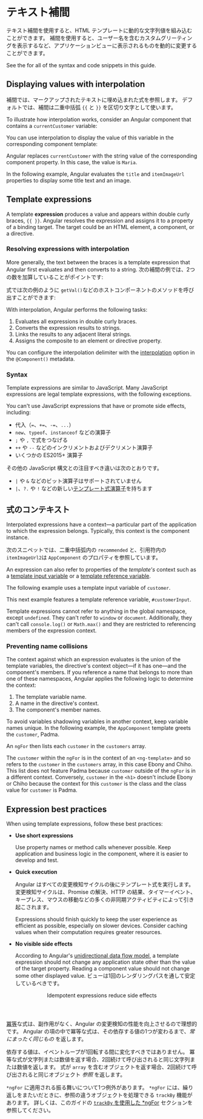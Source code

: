# テキスト補間

テキスト補間を使用すると、HTML テンプレートに動的な文字列値を組み込むことができます。
補間を使用すると、ユーザー名を含むカスタムグリーティングを表示するなど、アプリケーションビューに表示されるものを動的に変更することができます。

<div class="alert is-helpful">

See the <live-example></live-example> for all of the syntax and code snippets in this guide.

</div>

## Displaying values with interpolation

補間では、マークアップされたテキストに埋め込まれた式を参照します。
デフォルトでは、補間は二重中括弧 `{{` と `}}` を区切り文字として使います。

To illustrate how interpolation works, consider an Angular component that contains a `currentCustomer` variable:

<code-example path="interpolation/src/app/app.component.ts" region="customer" header="src/app/app.component.ts"></code-example>

You can use interpolation to display the value of this variable in the corresponding component template:

<code-example path="interpolation/src/app/app.component.html" region="interpolation-example1" header="src/app/app.component.html"></code-example>

Angular replaces `currentCustomer` with the string value of the corresponding component property.
In this case, the value is `Maria`.

In the following example, Angular evaluates the `title` and `itemImageUrl` properties to display some title text and an image.

<code-example path="interpolation/src/app/app.component.html" region="component-property" header="src/app/app.component.html"></code-example>

## Template expressions

A template **expression** produces a value and appears within double curly braces, `{{ }}`.
Angular resolves the expression and assigns it to a property of a binding target.
The target could be an HTML element, a component, or a directive.

### Resolving expressions with interpolation

More generally, the text between the braces is a template expression that Angular first evaluates and then converts to a string.
次の補間の例では、2つの数を加算していることがポイントです:

<code-example path="interpolation/src/app/app.component.html" region="convert-string" header="src/app/app.component.html"></code-example>

式では次の例のように `getVal()`などのホストコンポーネントのメソッドを呼び出すことができます:

<code-example path="interpolation/src/app/app.component.html" region="invoke-method" header="src/app/app.component.html"></code-example>

With interpolation, Angular performs the following tasks:

1. Evaluates all expressions in double curly braces.
1. Converts the expression results to strings.
1. Links the results to any adjacent literal strings.
1. Assigns the composite to an element or directive property.

<div class="alert is-helpful">

You can configure the interpolation delimiter with the [interpolation](api/core/Component#interpolation) option in the `@Component()` metadata.

</div>

### Syntax

Template expressions are similar to JavaScript.
Many JavaScript expressions are legal template expressions, with the following exceptions.

You can't use JavaScript expressions that have or promote side effects, including:

* 代入（`=`、`+=`、`-=`、`...`）
* `new`、`typeof`、`instanceof` などの演算子
* <code>;</code> や <code>,</code> で式をつなげる
* `++` や `--` などのインクリメントおよびデクリメント演算子
* いくつかの ES2015+ 演算子

その他の JavaScript 構文との注目すべき違いは次のとおりです。

* `|` や `&` などのビット演算子はサポートされていません
* `|`、`?.` や `!` などの新しい[テンプレート式演算子](guide/template-expression-operators)を持ちます

## 式のコンテキスト

Interpolated expressions have a context&mdash;a particular part of the application to which the expression belongs.
Typically, this context is the component instance.

次のスニペットでは、二重中括弧内の `recommended` と、引用符内の `itemImageUrl2`は `AppComponent` のプロパティを参照しています。

<code-example path="interpolation/src/app/app.component.html" region="component-context" header="src/app/app.component.html"></code-example>

An expression can also refer to properties of the _template's_ context such as a [template input variable](guide/structural-directives#shorthand) or a [template reference variable](guide/template-reference-variables).

The following example uses a template input variable of `customer`.

<code-example path="interpolation/src/app/app.component.html" region="template-input-variable" header="src/app/app.component.html (template input variable)"></code-example>

This next example features a template reference variable, `#customerInput`.

<code-example path="interpolation/src/app/app.component.html" region="template-reference-variable" header="src/app/app.component.html (template reference variable)"></code-example>

<div class="alert is-helpful">

Template expressions cannot refer to anything in the global namespace, except `undefined`.
They can't refer to `window` or `document`.
Additionally, they can't call `console.log()` or `Math.max()` and they are restricted to referencing members of the expression context.

</div>

### Preventing name collisions

The context against which an expression evaluates is the union of the template variables, the directive's context object&mdash;if it has one&mdash;and the component's members.
If you reference a name that belongs to more than one of these namespaces, Angular  applies the following logic to determine the context:

1. The template variable name.
1. A name in the directive's context.
1. The component's member names.

To avoid variables shadowing variables in another context, keep variable names unique.
In the following example, the `AppComponent` template greets the `customer`, Padma.

An `ngFor` then lists each `customer` in the `customers` array.

<code-example path="interpolation/src/app/app.component.1.ts" region="var-collision" header="src/app/app.component.ts"></code-example>

The `customer` within the `ngFor` is in the context of an `<ng-template>` and so refers to the `customer` in the `customers` array, in this case Ebony and Chiho.
This list does not feature Padma because `customer` outside of the `ngFor` is in a different context.
Conversely, `customer` in the `<h1>` doesn't include Ebony or Chiho because the context for this `customer` is the class and the class value for `customer` is Padma.

## Expression best practices

When using template expressions, follow these best practices:

* **Use short expressions**

  Use property names or method calls whenever possible.
  Keep application and business logic in the component, where it is easier to develop and test.

* **Quick execution**

  Angular はすべての変更検知サイクルの後にテンプレート式を実行します。
  変更検知サイクルは、Promise の解決、HTTP の結果、タイマーイベント、キープレス、マウスの移動などの多くの非同期アクティビティによって引き起こされます。

  Expressions should finish quickly to keep the user experience as efficient as possible, especially on slower devices.
  Consider caching values when their computation requires greater resources.

* **No visible side effects**

  According to Angular's [unidirectional data flow model](guide/glossary#unidirectional-data-flow), a template expression should not change any application state other than the value of the target property.
  Reading a component value should not change some other displayed value.
  ビューは1回のレンダリングパスを通して安定しているべきです。

<div class="callout is-important">
  <header>Idempotent expressions reduce side effects</header>

  [冪等](https://en.wikipedia.org/wiki/Idempotence)な式は、副作用がなく、Angular の変更検知の性能を向上させるので理想的です。
  Angular の項の中で冪等な式は、その依存する値の1つが変わるまで、*常にまったく同じもの* を返します。

  依存する値は、イベントループが1回転する間に変化すべきではありません。
  冪等な式が文字列または数値を返す場合、2回続けて呼び出されると同じ文字列または数値を返します。
  式が `array` を含むオブジェクトを返す場合、2回続けて呼び出されると同じオブジェクト *参照* を返します。

</div>

<div class="alert is-important">

  `*ngFor` に適用される振る舞いについて1つ例外があります。
  `*ngFor` には、繰り返しをまたいだときに、参照の違うオブジェクトを処理できる `trackBy` 機能があります。
  詳しくは、このガイドの [`trackBy` を使用した *ngFor](guide/built-in-directives#ngfor-with-trackby) セクションを参照してください。

</div>

